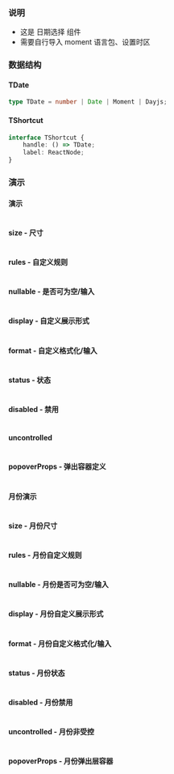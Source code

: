 ### 说明

-   这是 日期选择 组件
-   需要自行导入 moment 语言包、设置时区

### 数据结构

#### TDate

```ts {"static": true}
type TDate = number | Date | Moment | Dayjs;
```

#### TShortcut

```ts {"static": true}
interface TShortcut {
    handle: () => TDate;
    label: ReactNode;
}
```

### 演示

#### 演示

```js {"codepath": "datepicker.jsx"}
```

#### size - 尺寸

```js {"codepath": "datepicker-size.jsx"}
```

#### rules - 自定义规则

```js {"codepath": "datepicker-rules.jsx"}
```

#### nullable - 是否可为空/输入

```js {"codepath": "datepicker-nullable.jsx"}
```

#### display - 自定义展示形式

```js {"codepath": "datepicker-display.jsx"}
```

#### format - 自定义格式化/输入

```js {"codepath": "datepicker-format.jsx"}
```

#### status - 状态

```js {"codepath": "datepicker-status.jsx"}
```

#### disabled - 禁用

```js {"codepath": "datepicker-disabled.jsx"}
```

#### uncontrolled

```js {"codepath": "datepicker-uncontrolled.jsx"}
```

#### popoverProps - 弹出容器定义

```js {"codepath": "datepicker-popoverProps.jsx"}
```

#### 月份演示

```js {"codepath": "month.jsx"}
```

#### size - 月份尺寸

```js {"codepath": "month-size.jsx"}
```

#### rules - 月份自定义规则

```js {"codepath": "month-rules.jsx"}
```

#### nullable - 月份是否可为空/输入

```js {"codepath": "month-nullable.jsx"}
```

#### display - 月份自定义展示形式

```js {"codepath": "month-display.jsx"}
```

#### format - 月份自定义格式化/输入

```js {"codepath": "month-format.jsx"}
```

#### status - 月份状态

```js {"codepath": "month-status.jsx"}
```

#### disabled - 月份禁用

```js {"codepath": "month-disabled.jsx"}
```

#### uncontrolled - 月份非受控

```js {"codepath": "month-uncontrolled.jsx"}
```

#### popoverProps - 月份弹出层容器

```js {"codepath": "month-popoverProps.jsx"}
```
